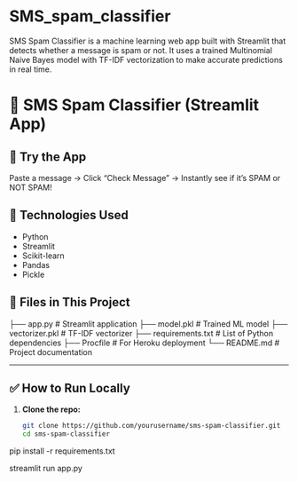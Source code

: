 # SMS_spam_classifier
SMS Spam Classifier is a machine learning web app built with Streamlit that detects whether a message is spam or not. It uses a trained Multinomial Naive Bayes model with TF-IDF vectorization to make accurate predictions in real time.
# 📩 SMS Spam Classifier (Streamlit App)

## 🚀 Try the App

Paste a message → Click “Check Message” → Instantly see if it’s SPAM or NOT SPAM!

## 🧠 Technologies Used

- Python
- Streamlit
- Scikit-learn
- Pandas
- Pickle

## 📁 Files in This Project

├── app.py # Streamlit application
├── model.pkl # Trained ML model
├── vectorizer.pkl # TF-IDF vectorizer
├── requirements.txt # List of Python dependencies
├── Procfile # For Heroku deployment
└── README.md # Project documentation


---

## ✅ How to Run Locally

1. **Clone the repo:**
   ```bash
   git clone https://github.com/yourusername/sms-spam-classifier.git
   cd sms-spam-classifier
pip install -r requirements.txt

streamlit run app.py

